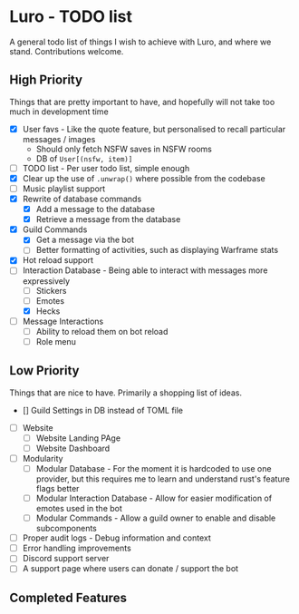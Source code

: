 # Luro - TODO list

A general todo list of things I wish to achieve with Luro, and where we stand. Contributions welcome.

## High Priority

Things that are pretty important to have, and hopefully will not take too much in development time

- [x] User favs - Like the quote feature, but personalised to recall particular messages / images
    - Should only fetch NSFW saves in NSFW rooms
    - DB of `User[(nsfw, item)]`
- [ ] TODO list - Per user todo list, simple enough
- [x] Clear up the use of `.unwrap()` where possible from the codebase
- [ ] Music playlist support
- [x] Rewrite of database commands
    - [x] Add a message to the database
    - [x] Retrieve a message from the database
- [x] Guild Commands
    - [x] Get a message via the bot
    - [ ] Better formatting of activities, such as displaying Warframe stats
- [x] Hot reload support
- [ ] Interaction Database - Being able to interact with messages more expressively
    - [ ] Stickers
    - [ ] Emotes
    - [x] Hecks
- [ ] Message Interactions
    - [ ] Ability to reload them on bot reload
    - [ ] Role menu

## Low Priority

Things that are nice to have. Primarily a shopping list of ideas.

- [] Guild Settings in DB instead of TOML file
- [ ] Website
    - [ ] Website Landing PAge
    - [ ] Website Dashboard
- [ ] Modularity
    - [ ] Modular Database - For the moment it is hardcoded to use one provider, but this requires me to learn and understand rust's feature flags better
    - [ ] Modular Interaction Database - Allow for easier modification of emotes used in the bot
    - [ ] Modular Commands - Allow a guild owner to enable and disable subcomponents 
- [ ] Proper audit logs - Debug information and context
- [ ] Error handling improvements
- [ ] Discord support server
- [ ] A support page where users can donate / support the bot

## Completed Features

